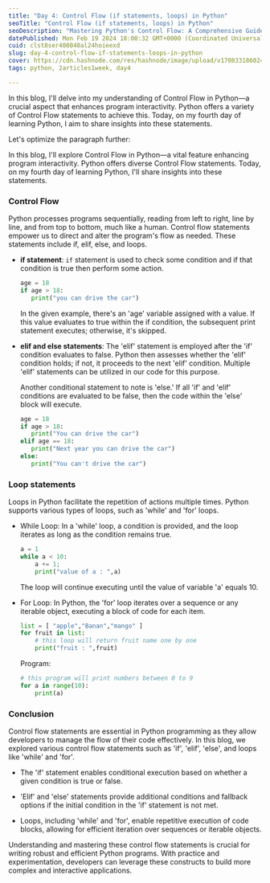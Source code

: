 ```yaml
---
title: "Day 4: Control Flow (if statements, loops) in Python"
seoTitle: "Control Flow (if statements, loops) in Python"
seoDescription: "Mastering Python's Control Flow: A Comprehensive Guide to If Statements and Loops"
datePublished: Mon Feb 19 2024 18:00:32 GMT+0000 (Coordinated Universal Time)
cuid: clst8ser400040al24hoieexd
slug: day-4-control-flow-if-statements-loops-in-python
cover: https://cdn.hashnode.com/res/hashnode/image/upload/v1708331860249/c57fc3af-3e3e-4860-bf6c-51ff4ac616c1.png
tags: python, 2articles1week, day4

---
```


In this blog, I'll delve into my understanding of Control Flow in Python—a crucial aspect that enhances program interactivity. Python offers a variety of Control Flow statements to achieve this. Today, on my fourth day of learning Python, I aim to share insights into these statements.

Let's optimize the paragraph further:

In this blog, I'll explore Control Flow in Python—a vital feature enhancing program interactivity. Python offers diverse Control Flow statements. Today, on my fourth day of learning Python, I'll share insights into these statements.

### Control Flow

Python processes programs sequentially, reading from left to right, line by line, and from top to bottom, much like a human. Control flow statements empower us to direct and alter the program's flow as needed. These statements include if, elif, else, and loops.

* **if statement**: `if` statement is used to check some condition and if that condition is true then perform some action.
    
    ```python
    age = 18
    if age > 18:
       print("you can drive the car")
    ```
    
    In the given example, there's an 'age' variable assigned with a value. If this value evaluates to true within the if condition, the subsequent print statement executes; otherwise, it's skipped.
    
* **elif and else statements**: The 'elif' statement is employed after the 'if' condition evaluates to false. Python then assesses whether the 'elif' condition holds; if not, it proceeds to the next 'elif' condition. Multiple 'elif' statements can be utilized in our code for this purpose.
    
    Another conditional statement to note is 'else.' If all 'if' and 'elif' conditions are evaluated to be false, then the code within the 'else' block will execute.
    
    ```python
    age = 18
    if age > 18:
       print("You can drive the car")
    elif age == 18:
       print("Next year you can drive the car")
    else:
       print("You can't drive the car")
    ```
    

### Loop statements

Loops in Python facilitate the repetition of actions multiple times. Python supports various types of loops, such as 'while' and 'for' loops.

* While Loop: In a 'while' loop, a condition is provided, and the loop iterates as long as the condition remains true.
    
    ```python
    a = 1
    while a < 10:
        a += 1;
        print("value of a : ",a)
    ```
    
    The loop will continue executing until the value of variable 'a' equals 10.
    
* For Loop: In Python, the 'for' loop iterates over a sequence or any iterable object, executing a block of code for each item.
    
    ```python
    list = [ "apple","Banan","mango" ]
    for fruit in list:
        # this loop will return fruit name one by one
        print("fruit : ",fruit)
    ```
    
    Program:
    
    ```python
    # this program will print numbers between 0 to 9
    for a in range(10):
        print(a)
    ```
    

### Conclusion

Control flow statements are essential in Python programming as they allow developers to manage the flow of their code effectively. In this blog, we explored various control flow statements such as 'if', 'elif', 'else', and loops like 'while' and 'for'.

* The 'if' statement enables conditional execution based on whether a given condition is true or false.
    
* 'Elif' and 'else' statements provide additional conditions and fallback options if the initial condition in the 'if' statement is not met.
    
* Loops, including 'while' and 'for', enable repetitive execution of code blocks, allowing for efficient iteration over sequences or iterable objects.
    

Understanding and mastering these control flow statements is crucial for writing robust and efficient Python programs. With practice and experimentation, developers can leverage these constructs to build more complex and interactive applications.